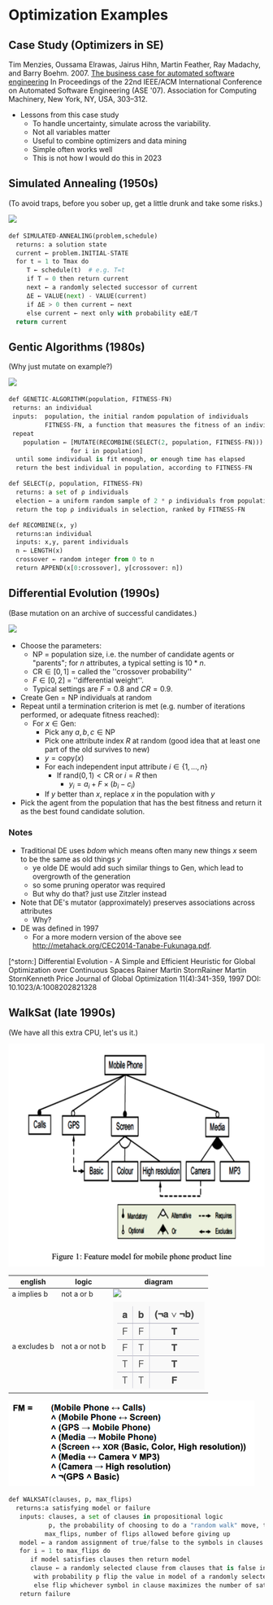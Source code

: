 # Optimization Examples

## Case Study (Optimizers in SE)

Tim Menzies, Oussama Elrawas, Jairus Hihn, Martin Feather, Ray Madachy, and Barry Boehm. 2007. 
[The business case for automated software engineering](https://dl.acm.org/doi/pdf/10.1145/1321631.1321676?casa_token=_hz7PruaPH0AAAAA:ajhPJ4iNJ3pi8d8EcAro3CoU0jlFhfVNfJaTWLmMf3MhMv_FMCENhxIzJGGBasqC7-2T_TR2LI73)
In Proceedings of the 22nd IEEE/ACM International Conference on Automated Software Engineering (ASE '07). Association for Computing Machinery, New York, NY, USA, 303–312.

- Lessons from this case study
  - To handle uncertainty, simulate across the variability.
  - Not all variables matter
  - Useful to combine optimizers and data mining
  - Simple often works well
  - This is not how I would do this in 2023

## Simulated Annealing  (1950s)
(To avoid traps, before you sober up, get a little drunk and take some risks.)

<img src="https://ars.els-cdn.com/content/image/3-s2.0-B9780128157152000099-gr007.jpg">

```python
def SIMULATED-ANNEALING(problem,schedule)
  returns: a solution state
  current ← problem.INITIAL-STATE
  for t = 1 to Tmax do
     T ← schedule(t)  # e.g. T=t
     if T = 0 then return current 
     next ← a randomly selected successor of current  
     ΔE ← VALUE(next) - VALUE(current)  
     if ΔE > 0 then current ← next  
     else current ← next only with probability eΔE/T
  return current
```

## Gentic Algorithms (1980s)
(Why just mutate on example?)

<img src="https://production-media.paperswithcode.com/methods/gadiagram-300x196_jThbitI.png">

```python
def GENETIC-ALGORITHM(population, FITNESS-FN) 
 returns: an individual  
 inputs:  population, the initial random population of individuals
          FITNESS-FN, a function that measures the fitness of an individual
 repeat   
    population ← [MUTATE(RECOMBINE(SELECT(2, population, FITNESS-FN))) 
                 for i in population]  
  until some individual is fit enough, or enough time has elapsed
  return the best individual in population, according to FITNESS-FN
```

```python
def SELECT(ρ, population, FITNESS-FN) 
  returns: a set of ρ individuals  
  election ← a uniform random sample of 2 * ρ individuals from population
  return the top ρ individuals in selection, ranked by FITNESS-FN
```

```python
def RECOMBINE(x, y)  
  returns:an individual  
  inputs: x,y, parent individuals
  n ← LENGTH(x) 
  crossover ← random integer from 0 to n 
  return APPEND(x[0:crossover], y[crossover: n])
```
## Differential Evolution (1990s)

(Base mutation on an archive of successful candidates.)

<img src="https://esa.github.io/pagmo2/_images/de.png">

- Choose the parameters:
  - $\text{NP}$ =  population size, i.e. the number of candidate agents or "parents"; for $n$ attributes, a typical setting is $10*n$. 
  - $\text{CR} \in [0,1]$ =  called the ''crossover probability'' 
  - $F \in [0,2]$ =  ''differential weight''.
  - Typical settings are $F = 0.8$ and $CR = 0.9$. 
- Create $\text{Gen}=\text{NP}$ individuals at random
- Repeat until a termination criterion is met (e.g. number of iterations performed, or adequate fitness reached):
  - For ${x}\in\text{Gen}$:
    - Pick any  ${a},{b},{c}\in\text{NP}$
    - Pick one attribute index $R$ at random (good idea that at least one part of the old survives to new)
    - $y= \text{copy}(x)$
    - For each independent input attribute $i \in \{1,\ldots,n\}$
      - If $\text{rand}(0,1)<\text{CR}$ or $i=R$ then 
        - $y_i = a_i + F \times (b_i-c_i)$ 
    -  If $y$ better than $x$,  replace ${x}$ in the population with $y$
-  Pick the agent from the population that has the best fitness and return it as the best found candidate solution.

### Notes
- Traditional DE uses _bdom_ which means often many new things $x$ seem to be the same as old things $y$
  - ye olde DE would add such similar things to $\text{Gen}$, which lead to overgrowth of the generation
  - so some pruning operator was required
  - But why do that? just use Zitzler instead
- Note that DE's mutator (approximately) preserves associations across  attributes
  - Why?
- DE was defined in 1997
  - For a more modern version of the above see http://metahack.org/CEC2014-Tanabe-Fukunaga.pdf.

[^storn:] Differential Evolution - A Simple and Efficient Heuristic for Global Optimization over Continuous Spaces
  Rainer Martin StornRainer Martin StornKenneth Price
  Journal of Global Optimization 11(4):341-359, 1997
  DOI: 10.1023/A:1008202821328

## WalkSat (late 1990s)
(We have all this extra CPU, let's us it.)

<img src="/etc/img/phone.png">


| english | logic | diagram |
|---------|-------|---------|
|a implies b | not a or b  |  ![](https://sites.millersville.edu/bikenaga/math-proof/truth-tables/truth-tables18.png) |
| a excludes b |  not a or not b | ![](/etc/img/nota.png) |

<img src="/etc/img/phonecnf.png">

```python
def WALKSAT(clauses, p, max_flips)
  returns:a satisfying model or failure
   inputs: clauses, a set of clauses in propositional logic     
           p, the probability of choosing to do a "random walk" move, typically around 0.5     
          max_flips, number of flips allowed before giving up
   model ← a random assignment of true/false to the symbols in clauses
   for i = 1 to max_flips do  
      if model satisfies clauses then return model
      clause ← a randomly selected clause from clauses that is false in model  
       with probability p flip the value in model of a randomly selected symbol from clause  
       else flip whichever symbol in clause maximizes the number of satisfied clauses 
   return failure
```
